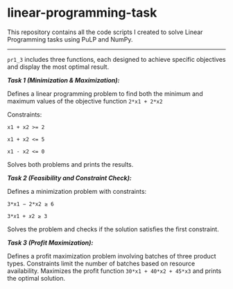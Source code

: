 # linear-programming-task
This repository contains all the code scripts I created to solve Linear Programming tasks using PuLP and NumPy.
____
`pr1_3` includes three functions, each designed to achieve specific objectives and display the most optimal result.

***Task 1 (Minimization & Maximization):***

Defines a linear programming problem to find both the minimum and maximum values of the objective function `2*x1 + 2*x2`

Constraints:

`x1 + x2 >= 2`

`x1 + x2 <= 5`

`x1 - x2 <= 0`

Solves both problems and prints the results.

***Task 2 (Feasibility and Constraint Check):***

Defines a minimization problem with constraints:

`3*x1 − 2*x2 ≥ 6`

`3*𝑥1 + 𝑥2 ≥ 3`

Solves the problem and checks if the solution satisfies the first constraint.

***Task 3 (Profit Maximization):***

Defines a profit maximization problem involving batches of three product types.
Constraints limit the number of batches based on resource availability.
Maximizes the profit function `30*x1 + 40*x2 + 45*x3` and prints the optimal solution.
